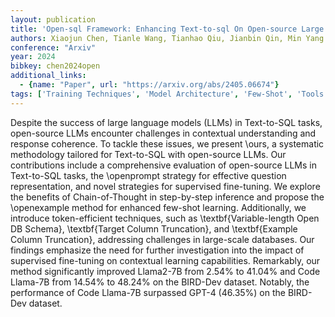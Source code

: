 ```yaml
---
layout: publication
title: 'Open-sql Framework: Enhancing Text-to-sql On Open-source Large Language Models'
authors: Xiaojun Chen, Tianle Wang, Tianhao Qiu, Jianbin Qin, Min Yang
conference: "Arxiv"
year: 2024
bibkey: chen2024open
additional_links:
  - {name: "Paper", url: "https://arxiv.org/abs/2405.06674"}
tags: ['Training Techniques', 'Model Architecture', 'Few-Shot', 'Tools', 'GPT', 'Pretraining Methods', 'Fine-Tuning', 'Prompting']
---
```

Despite the success of large language models (LLMs) in Text-to-SQL tasks,
open-source LLMs encounter challenges in contextual understanding and response
coherence. To tackle these issues, we present \ours, a systematic methodology
tailored for Text-to-SQL with open-source LLMs. Our contributions include a
comprehensive evaluation of open-source LLMs in Text-to-SQL tasks, the
\openprompt strategy for effective question representation, and novel
strategies for supervised fine-tuning. We explore the benefits of
Chain-of-Thought in step-by-step inference and propose the \openexample method
for enhanced few-shot learning. Additionally, we introduce token-efficient
techniques, such as \textbf\{Variable-length Open DB Schema\}, \textbf\{Target
Column Truncation\}, and \textbf\{Example Column Truncation\}, addressing
challenges in large-scale databases. Our findings emphasize the need for
further investigation into the impact of supervised fine-tuning on contextual
learning capabilities. Remarkably, our method significantly improved Llama2-7B
from 2.54% to 41.04% and Code Llama-7B from 14.54% to 48.24% on the
BIRD-Dev dataset. Notably, the performance of Code Llama-7B surpassed GPT-4
(46.35%) on the BIRD-Dev dataset.
